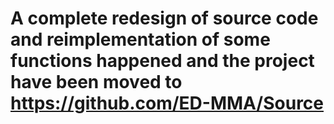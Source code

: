# A complete redesign of source code and reimplementation of some functions happened and the project have been moved to https://github.com/ED-MMA/Source
